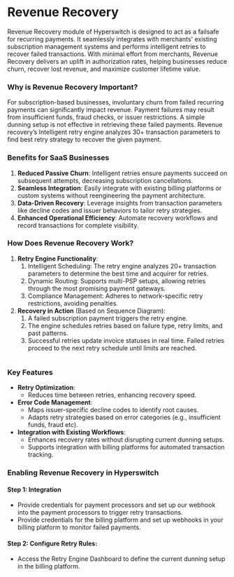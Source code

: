 # Revenue Recovery

Revenue Recovery module of Hyperswitch is designed to act as a failsafe for recurring payments. It seamlessly integrates with merchants' existing subscription management systems and performs intelligent retries to recover failed transactions. With minimal effort from merchants, Revenue Recovery delivers an uplift in authorization rates, helping businesses reduce churn, recover lost revenue, and maximize customer lifetime value.

### **Why is Revenue Recovery Important?**

For subscription-based businesses, involuntary churn from failed recurring payments can significantly impact revenue. Payment failures may result from insufficient funds, fraud checks, or issuer restrictions. A simple dunning setup is not effective in retrieving these failed payments. Revenue recovery’s Intelligent retry engine analyzes 30+ transaction parameters to find best retry strategy to recover the given payment.

### Benefits for SaaS Businesses

1. **Reduced Passive Churn**: Intelligent retries ensure payments succeed on subsequent attempts, decreasing subscription cancellations.
2. **Seamless Integration**: Easily integrate with existing billing platforms or custom systems without reengineering the payment architecture.
3. **Data-Driven Recovery**: Leverage insights from transaction parameters like decline codes and issuer behaviors to tailor retry strategies.
4. **Enhanced Operational Efficiency**: Automate recovery workflows and record transactions for complete visibility.

### How Does Revenue Recovery Work?

1. **Retry Engine Functionality**:
   1. Intelligent Scheduling: The retry engine analyzes 20+ transaction parameters to determine the best time and acquirer for retries.
   2. Dynamic Routing: Supports multi-PSP setups, allowing retries through the most promising payment gateways.
   3. Compliance Management: Adheres to network-specific retry restrictions, avoiding penalties.
2. **Recovery in Action** (Based on Sequence Diagram):
   1. A failed subscription payment triggers the retry engine.
   2. The engine schedules retries based on failure type, retry limits, and past patterns.
   3. Successful retries update invoice statuses in real time. Failed retries proceed to the next retry schedule until limits are reached.

<figure><img src="https://lh7-rt.googleusercontent.com/docsz/AD_4nXddg7TQDgLePSQPvXPd_RQkAllWxds1tid9PIernK6Fl5bbpcNoiGks65sQBsY7BRyDntqRtkza30RpDZeWm_UO8mqP2zpvKAeIJzaj0hSw7N44xevz24_Ef9xd4o49PzrGn0Bv?key=cHgdxb1Lhs4GiUI5nVy70xe4" alt=""><figcaption></figcaption></figure>

### Key Features

* **Retry Optimization**:
  * Reduces time between retries, enhancing recovery speed.
* **Error Code Management**:
  * Maps issuer-specific decline codes to identify root causes.
  * Adapts retry strategies based on error categories (e.g., insufficient funds, fraud etc).
* **Integration with Existing Workflows**:
  * Enhances recovery rates without disrupting current dunning setups.
  * Supports integration with billing platforms for automated transaction tracking.

### Enabling Revenue Recovery in Hyperswitch

#### **Step 1: Integration**

* Provide credentials for payment processors and set up our webhook into the payment processors to trigger retry transactions.
* Provide credentials for the billing platform and set up webhooks in your billing platform to monitor failed payments.

#### **Step 2: Configure Retry Rules**:

* Access the Retry Engine Dashboard to define the current dunning setup in the billing platform.
